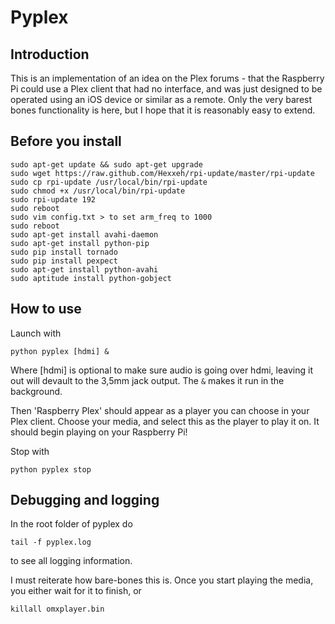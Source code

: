 # Pyplex

## Introduction

This is an implementation of an idea on the Plex forums - that the Raspberry Pi
could use a Plex client that had no interface, and was just designed to be 
operated using an iOS device or similar as a remote. Only the very barest bones
functionality is here, but I hope that it is reasonably easy to extend.

## Before you install

	sudo apt-get update && sudo apt-get upgrade
	sudo wget https://raw.github.com/Hexxeh/rpi-update/master/rpi-update
	sudo cp rpi-update /usr/local/bin/rpi-update
	sudo chmod +x /usr/local/bin/rpi-update 
	sudo rpi-update 192
	sudo reboot
	sudo vim config.txt > to set arm_freq to 1000
	sudo reboot
	sudo apt-get install avahi-daemon
	sudo apt-get install python-pip
	sudo pip install tornado
	sudo pip install pexpect
	sudo apt-get install python-avahi 
	sudo aptitude install python-gobject
	
## How to use

Launch with 

    python pyplex [hdmi] &

Where [hdmi] is optional to make sure audio is going
over hdmi, leaving it out will devault to the 3,5mm jack output.
The `&` makes it run in the background.

Then 'Raspberry Plex' should appear as a player you can choose in your Plex
client. Choose your media, and select this as the player to play it on. It should 
begin playing on your Raspberry Pi! 

Stop with 

	python pyplex stop

## Debugging and logging

In the root folder of pyplex do
	
	tail -f pyplex.log

to see all logging information.

I must reiterate how bare-bones this is. Once you start playing the media, you either
wait for it to finish, or 
    
    killall omxplayer.bin